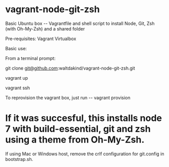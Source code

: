 # vagrant-node-git-zsh
Basic Ubuntu box -- Vagrantfile and shell script to install Node, Git, Zsh (with Oh-My-Zsh) and a shared folder

Pre-requisites:
Vagrant
Virtualbox

Basic use:

From a terminal prompt:

git clone git@github.com:waltdakind/vagrant-node-git-zsh.git
 
vagrant up

vagrant ssh

To reprovision the vagrant box, just run --      vagrant provision


# If it was succesful, this installs node 7 with build-essential, git and zsh using a theme from Oh-My-Zsh.

If using Mac or Windows host, remove the crlf configuration for git.config in bootstrap.sh.




